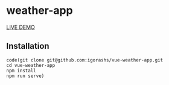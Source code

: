 # weather-app

[LIVE DEMO](https://holynekk.github.io/weather-app/dist/index.html)

## Installation
```
code(git clone git@github.com:igorashs/vue-weather-app.git
cd vue-weather-app
npm install
npm run serve)
```
